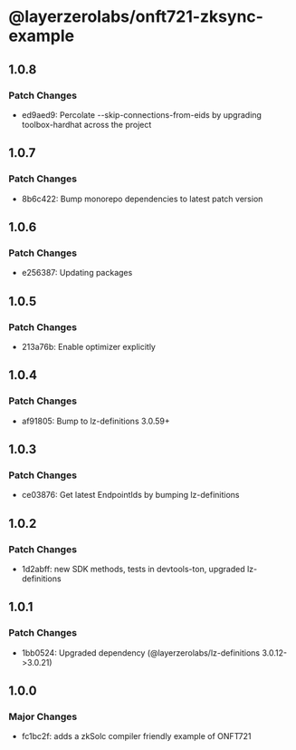 # @layerzerolabs/onft721-zksync-example

## 1.0.8

### Patch Changes

- ed9aed9: Percolate --skip-connections-from-eids by upgrading toolbox-hardhat across the project

## 1.0.7

### Patch Changes

- 8b6c422: Bump monorepo dependencies to latest patch version

## 1.0.6

### Patch Changes

- e256387: Updating packages

## 1.0.5

### Patch Changes

- 213a76b: Enable optimizer explicitly

## 1.0.4

### Patch Changes

- af91805: Bump to lz-definitions 3.0.59+

## 1.0.3

### Patch Changes

- ce03876: Get latest EndpointIds by bumping lz-definitions

## 1.0.2

### Patch Changes

- 1d2abff: new SDK methods, tests in devtools-ton, upgraded lz-definitions

## 1.0.1

### Patch Changes

- 1bb0524: Upgraded dependency (@layerzerolabs/lz-definitions 3.0.12->3.0.21)

## 1.0.0

### Major Changes

- fc1bc2f: adds a zkSolc compiler friendly example of ONFT721
